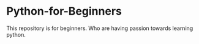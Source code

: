 # Python-for-Beginners
This repository is for beginners. Who are having passion towards learning python.
